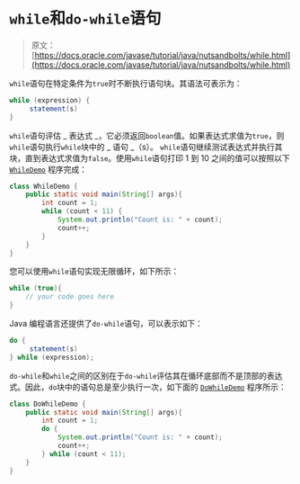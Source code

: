 # `while`和`do-while`语句

> 原文： [https://docs.oracle.com/javase/tutorial/java/nutsandbolts/while.html](https://docs.oracle.com/javase/tutorial/java/nutsandbolts/while.html)

`while`语句在特定条件为`true`时不断执行语句块。其语法可表示为：

```java
while (expression) {
     statement(s)
}

```

`while`语句评估 _ 表达式 _，它必须返回`boolean`值。如果表达式求值为`true`，则`while`语句执行`while`块中的 _ 语句 _（s）。 `while`语句继续测试表达式并执行其块，直到表达式求值为`false`。使用`while`语句打印 1 到 10 之间的值可以按照以下 [`WhileDemo`](examples/WhileDemo.java) 程序完成：

```java
class WhileDemo {
    public static void main(String[] args){
        int count = 1;
        while (count < 11) {
            System.out.println("Count is: " + count);
            count++;
        }
    }
}

```

您可以使用`while`语句实现无限循环，如下所示：

```java
while (true){
    // your code goes here
}

```

Java 编程语言还提供了`do-while`语句，可以表示如下：

```java
do {
     statement(s)
} while (expression);

```

`do-while`和`while`之间的区别在于`do-while`评估其在循环底部而不是顶部的表达式。因此，`do`块中的语句总是至少执行一次，如下面的 [`DoWhileDemo`](examples/DoWhileDemo.java) 程序所示：

```java
class DoWhileDemo {
    public static void main(String[] args){
        int count = 1;
        do {
            System.out.println("Count is: " + count);
            count++;
        } while (count < 11);
    }
}

```